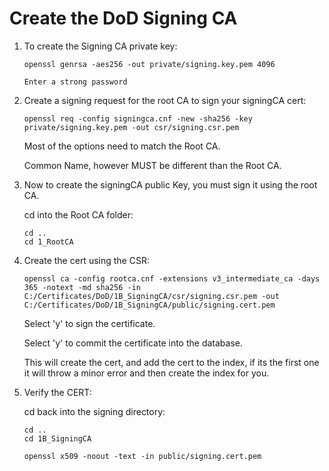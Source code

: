 # Create the DoD Signing CA

1. To create the Signing CA private key:

       openssl genrsa -aes256 -out private/signing.key.pem 4096

       Enter a strong password

2. Create a signing request for the root CA to sign your signingCA cert:

       openssl req -config signingca.cnf -new -sha256 -key private/signing.key.pem -out csr/signing.csr.pem

   Most of the options need to match the Root CA.

   Common Name, however MUST be different than the Root CA.

3. Now to create the signingCA public Key, you must sign it using the root CA.

   cd into the Root CA folder:

       cd ..
       cd 1_RootCA

4. Create the cert using the CSR:

       openssl ca -config rootca.cnf -extensions v3_intermediate_ca -days 365 -notext -md sha256 -in C:/Certificates/DoD/1B_SigningCA/csr/signing.csr.pem -out C:/Certificates/DoD/1B_SigningCA/public/signing.cert.pem

   Select 'y' to sign the certificate.

   Select 'y' to commit the certificate into the database.

   This will create the cert, and add the cert to the index, if its the first one it will throw a minor error and then create the index for you.

5. Verify the CERT:

   cd back into the signing directory:

       cd ..
       cd 1B_SigningCA

       openssl x509 -noout -text -in public/signing.cert.pem